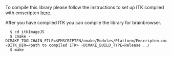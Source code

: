 To compile this library please follow the instructions to set up ITK compiled with emscripten [here](http://www.kitware.com/blog/home/post/912).

After you have compiled ITK you can compile the library for brainbrowser. 

```Shell
  $ cd itkImageJS
  $ cmake -DCMAKE_TOOLCHAIN_FILE=$EMSCRIPTEN/cmake/Modules/Platform/Emscripten.cmake -DITK_DIR=<path to compiled ITK> -DCMAKE_BUILD_TYPE=Release ../
  $ make
```